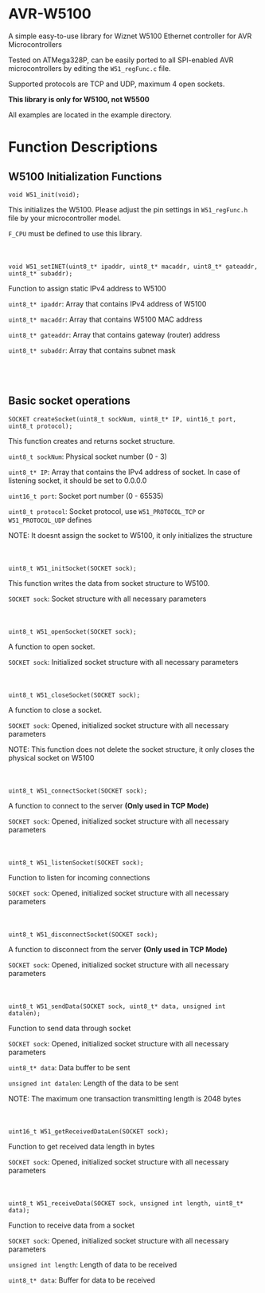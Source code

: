 # AVR-W5100
A simple easy-to-use library for Wiznet W5100 Ethernet controller for AVR Microcontrollers

Tested on ATMega328P, can be easily ported to all SPI-enabled AVR microcontrollers by editing the ```W51_regFunc.c``` file.

Supported protocols are TCP and UDP, maximum 4 open sockets.

**This library is only for W5100, not W5500**

All examples are located in the example directory.

# Function Descriptions
## W5100 Initialization Functions
```void W51_init(void);```

This initializes the W5100. Please adjust the pin settings in ```W51_regFunc.h``` file by your microcontroller model. 

```F_CPU``` must be defined to use this library.
<br><br><br><br>
```void W51_setINET(uint8_t* ipaddr, uint8_t* macaddr, uint8_t* gateaddr, uint8_t* subaddr);```

Function to assign static IPv4 address to W5100

```uint8_t* ipaddr```: Array that contains IPv4 address of W5100

```uint8_t* macaddr```: Array that contains W5100 MAC address

```uint8_t* gateaddr```: Array that contains gateway (router) address

```uint8_t* subaddr```: Array that contains subnet mask
<br><br><br><br>
## Basic socket operations
``` SOCKET createSocket(uint8_t sockNum, uint8_t* IP, uint16_t port, uint8_t protocol); ```

This function creates and returns socket structure.

```uint8_t sockNum```: Physical socket number (0 - 3)

```uint8_t* IP```: Array that contains the IPv4 address of socket. In case of listening socket, it should be set to 0.0.0.0

```uint16_t port```: Socket port number (0 - 65535)

```uint8_t protocol```: Socket protocol, use ```W51_PROTOCOL_TCP``` or ```W51_PROTOCOL_UDP``` defines

NOTE: It doesnt assign the socket to W5100, it only initializes the structure
<br><br><br><br>
```uint8_t W51_initSocket(SOCKET sock);```

This function writes the data from socket structure to W5100.

```SOCKET sock```: Socket structure with all necessary parameters
<br><br><br><br>
```uint8_t W51_openSocket(SOCKET sock);```

A function to open socket.

```SOCKET sock```: Initialized socket structure with all necessary parameters
<br><br><br><br>
```uint8_t W51_closeSocket(SOCKET sock);```

A function to close a socket.

```SOCKET sock```: Opened, initialized socket structure with all necessary parameters

NOTE: This function does not delete the socket structure, it only closes the physical socket on W5100
<br><br><br><br>
```uint8_t W51_connectSocket(SOCKET sock);```

A function to connect to the server **(Only used in TCP Mode)**

```SOCKET sock```: Opened, initialized socket structure with all necessary parameters
<br><br><br><br>
```uint8_t W51_listenSocket(SOCKET sock);```

Function to listen for incoming connections

```SOCKET sock```: Opened, initialized socket structure with all necessary parameters
<br><br><br><br>
```uint8_t W51_disconnectSocket(SOCKET sock);```

A function to disconnect from the server **(Only used in TCP Mode)**

```SOCKET sock```: Opened, initialized socket structure with all necessary parameters
<br><br><br><br>
```uint8_t W51_sendData(SOCKET sock, uint8_t* data, unsigned int datalen);```

Function to send data through socket

```SOCKET sock```: Opened, initialized socket structure with all necessary parameters

```uint8_t* data```: Data buffer to be sent

```unsigned int datalen```: Length of the data to be sent

NOTE: The maximum one transaction transmitting length is 2048 bytes
<br><br><br><br>
```uint16_t W51_getReceivedDataLen(SOCKET sock);```

Function to get received data length in bytes

```SOCKET sock```: Opened, initialized socket structure with all necessary parameters
<br><br><br><br>
```uint8_t W51_receiveData(SOCKET sock, unsigned int length, uint8_t* data);```

Function to receive data from a socket

```SOCKET sock```: Opened, initialized socket structure with all necessary parameters

```unsigned int length```: Length of data to be received

```uint8_t* data```: Buffer for data to be received
